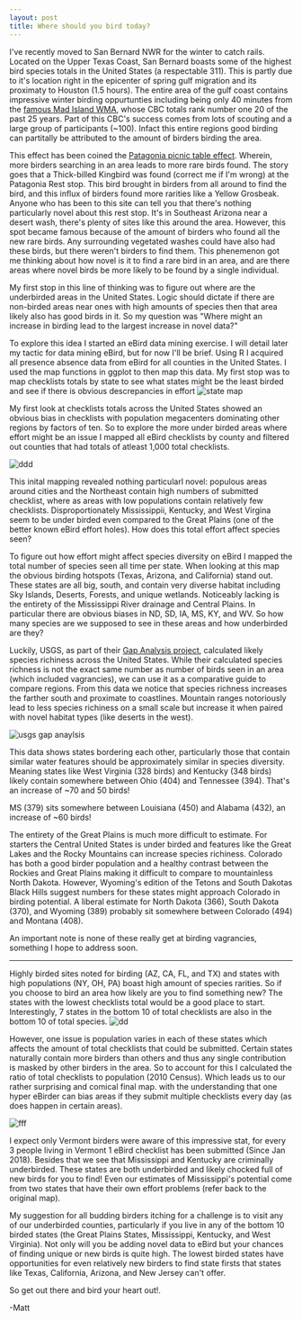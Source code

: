 ```yaml
---
layout: post
title: Where should you bird today?
---
```

I've recently moved to San Bernard NWR for the winter to catch rails. Located on the Upper Texas Coast, San Bernard boasts some of the highest bird species totals in the United States (a respectable 311). This is partly due to it's location right in the epicenter of spring gulf migration and its proximaty to Houston (1.5 hours). The entire area of the gulf coast contains impressive  winter birding oppurtunties including being only 40 minutes from the [famous Mad Island WMA](https://www.nature.org/ourinitiatives/regions/northamerica/unitedstates/texas/explore/mad-island-bird-count.xml?redirect=https-301), whose CBC totals rank number one 20 of the past 25 years. Part of this CBC's success comes from lots of scouting and a large group of participants (~100). Infact this entire regions good birding can partitally be attributed to the amount of birders birding the area. 

This effect has been coined the [Patagonia picnic table effect](https://en.wikipedia.org/wiki/Patagonia_picnic_table_effect). Wherein, more birders searching in an area leads to more rare birds found. The story goes that a Thick-billed Kingbird was found (correct me if I'm wrong) at the Patagonia Rest stop. This bird brought in birders from all around to find the bird, and this influx of birders found more rarities like a Yellow Grosbeak. Anyone who has been to this site can tell you that there's nothing particularly novel about this rest stop. It's in Southeast Arizona near a desert wash, there's plenty of sites like this around the area. However, this spot became famous because of the amount of birders who found all the new rare birds. Any surrounding vegetated washes could have also had these birds, but there weren't birders to find them. This phenemenon got me thinking about how novel is it to find a rare bird in an area, and are there areas where novel birds be more likely to be found by a single individual.

My first stop in this line of thinking was to figure out where are the underbirded areas in the United States. Logic should dictate if there are non-birded areas near ones with high amounts of species then that area likely also has good birds in it. So my question was "Where might an increase in birding lead to the largest increase in novel data?" 

To explore this idea I started an eBird data mining exercise. I will detail later my tactic for data mining eBird, but for now I'll be brief. Using R I acquired all presence absence data from eBird for all counties in the United States. I used the map functions in ggplot to then map this data. My first stop was to map checklists totals by state to see what states might be the least birded and see if there is obvious descrepancies in effort
![state map](https://i.imgur.com/HoCx4zI.png)

My first look at checklists totals across the United States showed an obvious bias in checklists with population megacenters dominating other regions by factors of ten. So to explore the more under birded areas where effort might be an issue I mapped all eBird checklists by county and filtered out counties that had totals of atleast 1,000 total checklists.  

![ddd](https://i.imgur.com/AnCyPLo.png)

This inital mapping revealed nothing particularl novel: populous areas around cities and the Northeast contain high numbers of submitted checklist, where as areas with low populations contain relatively few checklists. Disproportionately Mississippii, Kentucky, and West Virgina seem to be under birded even compared to the Great Plains (one of the better known eBird effort holes). How does this total effort affect species seen?



To figure out how effort might affect species diversity on eBird I mapped the total number of species seen all time per state. When looking at this map the obvious birding hotspots (Texas, Arizona, and California) stand out. These states are all big, south, and contain very diverse habitat including Sky Islands, Deserts, Forests, and unique wetlands. Noticeably lacking is the entirety of the Mississippi River drainage and Central Plains. In particular there are obvious biases in ND, SD, IA, MS, KY, and WV. So how many species are we supposed to see in these areas and how underbirded are they?

Luckily, USGS, as part of their [Gap Analysis project](https:Fre//gapanalysis.usgs.gov/species/), calculated likely species richiness across the United States. While their calculated species richness is not the exact same number as number of birds seen in an area (which included vagrancies), we can use it as a comparative guide to compare regions. From this data we notice that species richness increases the farther south and proximate to coastlines. Mountain ranges notoriously lead to less species richiness on a small scale but increase it when paired with novel habitat types (like deserts in the west).

![usgs gap anaylsis](https://gapanalysis.usgs.gov/species/files/2012/03/Birds_Richness.png)

This data shows states bordering each other, particularly those that contain similar water features should be approximately similar in species diversity. Meaning states like West Virginia (328 birds) and Kentucky (348 birds) likely contain somewhere between Ohio (404) and Tennessee (394). That's an increase of ~70 and 50 birds! 

MS (379) sits somewhere between Louisiana (450) and Alabama (432), an increase of ~60 birds!

The entirety of the Great Plains is much more difficult to estimate. For starters the Central United States is under birded and features like the Great Lakes and the Rocky Mountains can increase species richiness. Colorado has both a good birder population and a healthy contrast between the Rockies and Great Plains making it difficult to compare to mountainless North Dakota. However, Wyoming's edition of the Tetons and South Dakotas Black Hills suggest numbers for these states might approach Colorado in birding potential. A liberal estimate for  North Dakota (366), South Dakota (370), and Wyoming (389) probably sit somewhere between Colorado (494) and Montana (408).

An important note is none of these really get at birding vagrancies, something I hope to address soon. 

--------------------------------------------------------------

Highly birded sites noted for birding (AZ, CA, FL, and TX) and states with high populations (NY, OH, PA) boast high amount of species rarities. So if you choose to bird an area how likely are you to find something new? The states with the lowest checklists total would be a good place to start. Interestingly, 7 states in the bottom 10 of total checklists are also in the bottom 10 of total species. 
![dd](https://i.imgur.com/QO2ro6D.png)

However, one issue is population varies in each of these states which affects the amount of total checklists that could be submitted. Certain states naturally contain more birders than others and thus any single contribution is masked by other birders in the area. So to account for this I calculated the ratio of total checklists to population (2010 Census). Which leads us to our rather surprising and comical final map. with the understanding that one hyper eBirder can bias areas if they submit multiple checklists every day (as does happen in certain areas).

![fff](https://i.imgur.com/H1ngAGu.png)

I expect only Vermont birders were aware of this impressive stat, for every 3 people living in Vermont 1 eBird checklist has been submitted (Since Jan 2018). Besides that we see that Mississippi and Kentucky are criminally underbirded. These states are both underbirded and likely chocked full of new birds for you to find! Even our estimates of Mississippi's potential come from two states that have their own effort problems (refer back to the original map). 

My suggestion for all budding birders itching for a challenge is to visit any of our underbirded counties, particularly if you live in any of the bottom 10 birded states (the Great Plains States, Mississippi, Kentucky, and West Virginia). Not only will you be adding novel data to eBird but your chances of finding unique or new birds is quite high. The lowest birded states have opportunities for even relatively new birders to find state firsts that states like Texas, California, Arizona, and New Jersey can't offer.

So get out there and bird your heart out!.

-Matt
